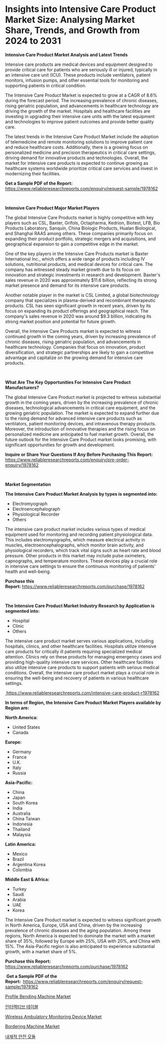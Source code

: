 <p><h1>Insights into Intensive Care Product Market Size: Analysing Market Share, Trends, and Growth from 2024 to 2031</h1></p><p><strong>Intensive Care Product Market Analysis and Latest Trends</strong></p>
<p><p>Intensive care products are medical devices and equipment designed to provide critical care for patients who are seriously ill or injured, typically in an intensive care unit (ICU). These products include ventilators, patient monitors, infusion pumps, and other essential tools for monitoring and supporting patients in critical condition.</p><p>The Intensive Care Product Market is expected to grow at a CAGR of 8.6% during the forecast period. The increasing prevalence of chronic diseases, rising geriatric population, and advancements in healthcare technology are driving the growth of the market. Hospitals and healthcare facilities are investing in upgrading their intensive care units with the latest equipment and technologies to improve patient outcomes and provide better quality care.</p><p>The latest trends in the Intensive Care Product Market include the adoption of telemedicine and remote monitoring solutions to improve patient care and reduce healthcare costs. Additionally, there is a growing focus on personalized medicine and precision therapeutics in critical care settings, driving demand for innovative products and technologies. Overall, the market for intensive care products is expected to continue growing as healthcare systems worldwide prioritize critical care services and invest in modernizing their facilities.</p></p>
<p><strong>Get a Sample PDF of the Report:&nbsp;</strong> <a href="https://www.reliableresearchreports.com/enquiry/request-sample/1978162">https://www.reliableresearchreports.com/enquiry/request-sample/1978162</a></p>
<p>&nbsp;</p>
<p><strong>Intensive Care Product Major Market Players</strong></p>
<p><p>The global Intensive Care Products market is highly competitive with key players such as CSL, Baxter, Grifols, Octapharma, Kedrion, Biotest, LFB, Bio Products Laboratory, Sanquin, China Biologic Products, Hualan Biological, and Shanghai RAAS among others. These companies primarily focus on expanding their product portfolio, strategic mergers and acquisitions, and geographical expansion to gain a competitive edge in the market.</p><p>One of the key players in the Intensive Care Products market is Baxter International Inc., which offers a wide range of products including IV solutions, nutritional products, and medical devices for critical care. The company has witnessed steady market growth due to its focus on innovation and strategic investments in research and development. Baxter's sales revenue in 2020 was approximately $11.6 billion, reflecting its strong market presence and demand for its intensive care products.</p><p>Another notable player in the market is CSL Limited, a global biotechnology company that specializes in plasma-derived and recombinant therapeutic products. CSL has seen significant growth in recent years, driven by its focus on expanding its product offerings and geographical reach. The company's sales revenue in 2020 was around $9.3 billion, indicating its strong market position and potential for future growth.</p><p>Overall, the Intensive Care Products market is expected to witness continued growth in the coming years, driven by increasing prevalence of chronic diseases, rising geriatric population, and advancements in healthcare technology. Companies that focus on innovation, product diversification, and strategic partnerships are likely to gain a competitive advantage and capitalize on the growing demand for intensive care products.</p></p>
<p>&nbsp;</p>
<p><strong>What Are The Key Opportunities For Intensive Care Product Manufacturers?</strong></p>
<p><p>The global Intensive Care Product market is projected to witness substantial growth in the coming years, driven by the increasing prevalence of chronic diseases, technological advancements in critical care equipment, and the growing geriatric population. The market is expected to expand further due to the rising demand for advanced intensive care products such as ventilators, patient monitoring devices, and intravenous therapy products. Moreover, the introduction of innovative therapies and the rising focus on personalized medicine are anticipated to fuel market growth. Overall, the future outlook for the Intensive Care Product market looks promising, with significant opportunities for growth and development.</p></p>
<p><strong>Inquire or Share Your Questions If Any Before Purchasing This Report:</strong> <a href="https://www.reliableresearchreports.com/enquiry/pre-order-enquiry/1978162">https://www.reliableresearchreports.com/enquiry/pre-order-enquiry/1978162</a></p>
<p>&nbsp;</p>
<p><strong>Market Segmentation</strong></p>
<p><strong>The Intensive Care Product Market Analysis by types is segmented into:</strong></p>
<p><ul><li>Electromyograph</li><li>Electroencephalograph</li><li>Physiological Recorder</li><li>Others</li></ul></p>
<p><p>The intensive care product market includes various types of medical equipment used for monitoring and recording patient physiological data. This includes electromyographs, which measure electrical activity in muscles, electroencephalographs, which monitor brain activity, and physiological recorders, which track vital signs such as heart rate and blood pressure. Other products in this market may include pulse oximeters, capnographs, and temperature monitors. These devices play a crucial role in intensive care settings to ensure the continuous monitoring of patients' health and well-being.</p></p>
<p><strong>Purchase this Report:&nbsp;</strong><a href="https://www.reliableresearchreports.com/purchase/1978162">https://www.reliableresearchreports.com/purchase/1978162</a></p>
<p>&nbsp;</p>
<p><strong>The Intensive Care Product Market Industry Research by Application is segmented into:</strong></p>
<p><ul><li>Hospital</li><li>Clinic</li><li>Others</li></ul></p>
<p><p>The intensive care product market serves various applications, including hospitals, clinics, and other healthcare facilities. Hospitals utilize intensive care products for critically ill patients requiring specialized medical attention. Clinics rely on these products for managing emergency cases and providing high-quality intensive care services. Other healthcare facilities also utilize intensive care products to support patients with serious medical conditions. Overall, the intensive care product market plays a crucial role in ensuring the well-being and recovery of patients in various healthcare settings.</p></p>
<p><a href="https://www.reliableresearchreports.com/intensive-care-product-r1978162">&nbsp;https://www.reliableresearchreports.com/intensive-care-product-r1978162</a></p>
<p><strong>In terms of Region, the Intensive Care Product Market Players available by Region are:</strong></p>
<p>
    <p> <strong> North America: </strong>
        <ul>
            <li>United States</li>
            <li>Canada</li>
        </ul>
        </p> 
    <p> <strong> Europe: </strong>
        <ul>
            <li>Germany</li>
            <li>France</li>
            <li>U.K.</li>
            <li>Italy</li>
            <li>Russia</li>
        </ul>
        </p> 
    <p> <strong> Asia-Pacific: </strong>
        <ul>
            <li>China</li>
            <li>Japan</li>
            <li>South Korea</li>
            <li>India</li>
            <li>Australia</li>
            <li>China Taiwan</li>
            <li>Indonesia</li>
            <li>Thailand</li>
            <li>Malaysia</li>
        </ul>
        </p> 
    <p> <strong> Latin America: </strong>
        <ul>
            <li>Mexico</li>
            <li>Brazil</li>
            <li>Argentina Korea</li>
            <li>Colombia</li>
        </ul>
        </p> 
    <p> <strong> Middle East & Africa: </strong>
        <ul>
            <li>Turkey</li>
            <li>Saudi</li>
            <li>Arabia</li>
            <li>UAE</li>
            <li>Korea</li>
        </ul>
    </p>
    </p>
<p><p>The Intensive Care Product market is expected to witness significant growth in North America, Europe, USA and China, driven by the increasing prevalence of chronic diseases and the aging population. Among these regions, North America is expected to dominate the market with a market share of 35%, followed by Europe with 25%, USA with 20%, and China with 15%. The Asia-Pacific region is also anticipated to experience substantial growth, with a market share of 5%.</p></p>
<p><strong>Purchase this Report: </strong><a href="https://www.reliableresearchreports.com/purchase/1978162">https://www.reliableresearchreports.com/purchase/1978162</a></p>
<p>&nbsp;<strong>Get a Sample PDF of the Report:&nbsp;&nbsp;</strong><a href="https://www.reliableresearchreports.com/enquiry/request-sample/1978162">https://www.reliableresearchreports.com/enquiry/request-sample/1978162</a></p>
<p><strong></strong></p>
<p><p><a href="https://www.linkedin.com/pulse/profile-bending-machinenbspmarket-focuses-market-share-size-kymle">Profile Bending Machine Market</a></p><p><a href="https://medium.com/@dandier2003/%EC%9D%B8%ED%84%B0%EB%9E%99%ED%8B%B0%EB%B8%8C-%ED%85%8C%EC%9D%B4%EB%B8%94-%EC%8B%9C%EC%9E%A5-%EC%A0%84%EB%A7%9D-%EC%82%B0%EC%97%85-%EA%B0%9C%EC%9A%94-%EB%B0%8F-%EC%98%88%EC%B8%A1-2024%EB%85%84%EB%B6%80%ED%84%B0-2031%EB%85%84%EA%B9%8C%EC%A7%80-1b7bac78de26">인터랙티브 테이블</a></p><p><a href="https://github.com/eeaveuhhh/Market-Research-Report-List-2/blob/main/wireless-ambulatory-monitoring-device-market.md">Wireless Ambulatory Monitoring Device Market</a></p><p><a href="https://www.linkedin.com/pulse/bordering-machine-market-analysis-sze-forecasted-period-from-ybuhe">Bordering Machine Market</a></p><p><a href="https://medium.com/@kennayundt/%EB%82%B4%EB%B6%80-%EC%95%88%EC%A0%84-%EB%AA%A8%EB%93%88-%EC%8B%9C%EC%9E%A5%EC%9D%80-%EC%8B%9C%EC%9E%A5-%EC%A0%90%EC%9C%A0%EC%9C%A8-%EC%8B%9C%EC%9E%A5-%ED%8A%B8%EB%A0%8C%EB%93%9C-%EB%B0%8F-%EC%8B%9C%EC%9E%A5-%EC%84%B1%EC%9E%A5%EC%97%90-%EB%8C%80%ED%95%9C-%EC%A0%95%EB%B3%B4%EB%A5%BC-%EC%A0%9C%EA%B3%B5%ED%95%A9%EB%8B%88%EB%8B%A4-bb060f6b5e41">내재적 안전 모듈</a></p></p>